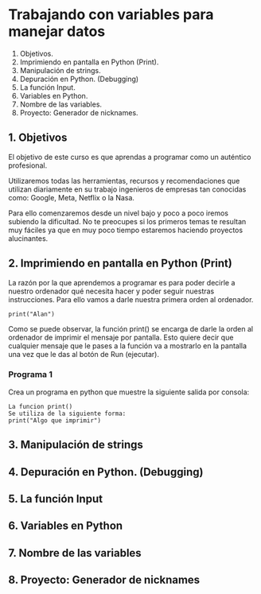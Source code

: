 # **Trabajando con variables para manejar datos**
1. Objetivos.
2. Imprimiendo en pantalla en Python (Print).
3. Manipulación de strings.
4. Depuración en Python. (Debugging)
5. La función Input.
6. Variables en Python.
7. Nombre de las variables.
8. Proyecto: Generador de nicknames.

## **1. Objetivos**

El objetivo de este curso es que aprendas a programar como un auténtico profesional.

Utilizaremos todas las herramientas, recursos y recomendaciones que utilizan diariamente en su trabajo ingenieros de empresas tan conocidas como: Google, Meta, Netflix o la Nasa.

Para ello comenzaremos desde un nivel bajo y poco a poco iremos subiendo la dificultad. No te preocupes si los primeros temas te resultan muy fáciles ya que en muy poco tiempo estaremos haciendo proyectos alucinantes.

## **2. Imprimiendo en pantalla en Python (Print)**

La razón por la que aprendemos a programar es para poder decirle a nuestro ordenador qué necesita hacer y poder seguir nuestras instrucciones. Para ello vamos a darle nuestra primera orden al ordenador.

```
print("Alan")
```

Como se puede observar, la función print() se encarga de darle la orden al ordenador de imprimir el mensaje por pantalla. Esto quiere decir que cualquier mensaje que le pases a la función va a mostrarlo en la pantalla una vez que le das al botón de Run (ejecutar).

### **Programa 1**

Crea un programa en python que muestre la siguiente salida por consola:

```
La funcion print()
Se utiliza de la siguiente forma: 
print("Algo que imprimir")
```

## **3. Manipulación de strings**
## **4. Depuración en Python. (Debugging)**
## **5. La función Input**
## **6. Variables en Python**
## **7. Nombre de las variables**
## **8. Proyecto: Generador de nicknames**

